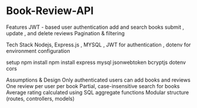 # Book-Review-API

Features 
JWT - based user authentication 
add and search books
submit , update , and delete reviews
Pagination & filtering 


Tech Stack 
Nodejs, Express.js , MYSQL , JWT for authentication , dotenv for environment configuration 

setup
npm install 
npm install express mysql jsonwebtoken bcryptjs dotenv cors

Assumptions & Design
Only authenticated users can add books and reviews
One review per user per book
Partial, case-insensitive search for books
Average rating calculated using SQL aggregate functions
Modular structure (routes, controllers, models)



